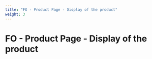 ```yaml
---
title: "FO - Product Page - Display of the product"
weight: 3
---
```


# FO - Product Page - Display of the product
